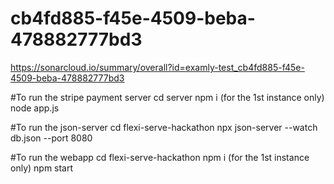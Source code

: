 # cb4fd885-f45e-4509-beba-478882777bd3

https://sonarcloud.io/summary/overall?id=examly-test_cb4fd885-f45e-4509-beba-478882777bd3

#To run the stripe payment server
cd server
npm i (for the 1st instance only)
node app.js

#To run the json-server
cd flexi-serve-hackathon
npx json-server --watch db.json --port 8080

#To run the webapp
cd flexi-serve-hackathon
npm i (for the 1st instance only)
npm start

